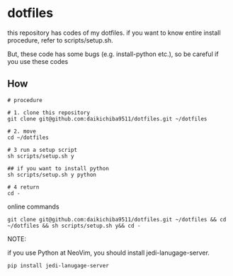 # dotfiles

this repository has codes of my dotfiles. if you want to know entire install procedure, refer to scripts/setup.sh.

But, these code has some bugs (e.g. install-python etc.), so be careful if you use these codes

## How

```shell
# procedure

# 1. clone this repository
git clone git@github.com:daikichiba9511/dotfiles.git ~/dotfiles

# 2. move 
cd ~/dotfiles

# 3 run a setup script
sh scripts/setup.sh y

## if you want to install python
sh scripts/setup.sh y python

# 4 return
cd -

```

online commands

```
git clone git@github.com:daikichiba9511/dotfiles.git ~/dotfiles && cd ~/dotfiles && sh scripts/setup.sh y&& cd -
```

NOTE:

if you use Python at NeoVim, you should install jedi-lanugage-server. 

```
pip install jedi-lanugage-server
```
